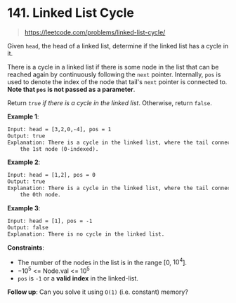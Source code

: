 # 141. Linked List Cycle

> <https://leetcode.com/problems/linked-list-cycle/>

Given `head`, the head of a linked list, determine if the linked list has a
cycle in it.

There is a cycle in a linked list if there is some node in the list that can be
reached again by continuously following the `next` pointer. Internally, `pos`
is used to denote the index of the node that tail's `next` pointer is connected
to. **Note that `pos` is not passed as a parameter**.

Return *`true` if there is a cycle in the linked list*. Otherwise, return
`false`.

**Example 1**:

```txt
Input: head = [3,2,0,-4], pos = 1
Output: true
Explanation: There is a cycle in the linked list, where the tail connects to
    the 1st node (0-indexed).
```

**Example 2**:

```txt
Input: head = [1,2], pos = 0
Output: true
Explanation: There is a cycle in the linked list, where the tail connects to
    the 0th node.
```

**Example 3**:

```txt
Input: head = [1], pos = -1
Output: false
Explanation: There is no cycle in the linked list.
```

**Constraints**:

- The number of the nodes in the list is in the range [0, $10^4$].
- $-10^5$ <= Node.val <= $10^5$
- `pos` is `-1` or a **valid index** in the linked-list.

**Follow up**: Can you solve it using `O(1)` (i.e. constant) memory?
